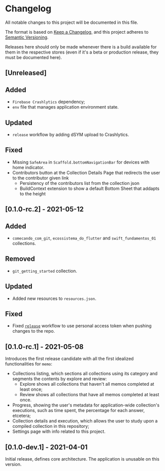 # Changelog

All notable changes to this project will be documented in this file.

The format is based on [Keep a Changelog](https://keepachangelog.com/en/1.0.0/),
and this project adheres to [Semantic Versioning](https://semver.org/spec/v2.0.0.html).

Releases here should only be made whenever there is a build available for them in the respective stores (even if it's
a beta or production release, they must be documented here).

## [Unreleased]

## Added
- `Firebase Crashlytics` dependency;
- `env` file that manages application environment state.
  
## Updated
- `release` workflow by adding dSYM upload to Crashlytics.

## Fixed
- Missing `SafeArea` in `Scaffold.bottomNavigationBar` for devices with home indicator.
- Contributors button at the Collection Details Page that redirects the user to the contributor given link
  - Persistency of the contributors list from the collection json
  - BuildContext extension to show a default Bottom Sheet that addapts to the height

## [0.1.0-rc.2] - 2021-05-12

## Added
- `comecando_com_git`, `ecossistema_do_flutter` and `swift_fundamentos_01` collections.

## Removed
- `git_getting_started` collection.

## Updated
- Added new resources to `resources.json`.

## Fixed
- Fixed [`release`](.github/workflows/release.yml) workflow to use personal access token when pushing changes to the
repo.

## [0.1.0-rc.1] - 2021-05-08

Introduces the first release candidate with all the first idealized functionalities for `memo`:

- Collections listing, which sections all collections using its category and segments the contents by explore and
review:
  - Explore shows all collections that haven't all memos completed at least once;
  - Review shows all collections that have all memos completed at least once.
- Progress, showing the user's metadata for application-wide collection's executions, such as time spent, the
percentage for each answer, etcetera;
- Collection details and execution, which allows the user to study upon a compiled collection in this repository;
- Settings page with info related to this project.

## [0.1.0-dev.1] - 2021-04-01

Initial release, defines core architecture.
The application is unusable on this version.